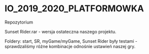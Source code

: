 # IO_2019_2020_PLATFORMOWKA
Repozytorium

Sunset Rider.rar - wersja ostateczna naszego projektu.

Foldery: start, SR, myGame/myGame, Sunset Rider były testami - sprawdzaliśmy różne kombinacje odnośnie ustawień naszej gry.

